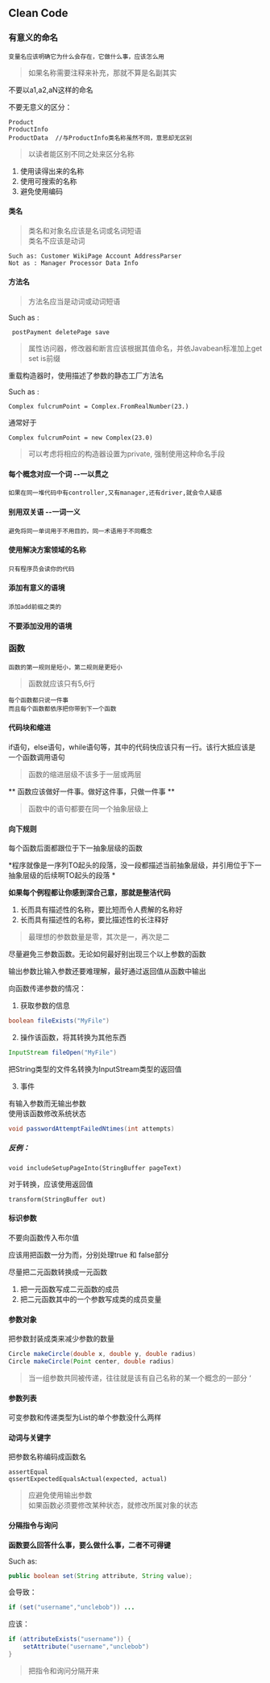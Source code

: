 ## Clean Code  

### 有意义的命名  

```
变量名应该明确它为什么会存在，它做什么事，应该怎么用  
```

> 如果名称需要注释来补充，那就不算是名副其实  

不要以a1,a2,aN这样的命名  

不要无意义的区分：  
```	
Product
ProductInfo
ProductData  //与ProductInfo类名称虽然不同，意思却无区别  
``` 

> 以读者能区别不同之处来区分名称  

1. 使用读得出来的名称  
2. 使用可搜索的名称  
3. 避免使用编码  

#### 类名  

> 类名和对象名应该是名词或名词短语  
> 类名不应该是动词

```
Such as: Customer WikiPage Account AddressParser  
Not as : Manager Processor Data Info  
```  

#### 方法名  

> 方法名应当是动词或动词短语  

Such as :

```
 postPayment deletePage save  
```

> 属性访问器，修改器和断言应该根据其值命名，并依Javabean标准加上get set is前缀  

重载构造器时，使用描述了参数的静态工厂方法名  

Such as :

```
Complex fulcrumPoint = Complex.FromRealNumber(23.)  
```

通常好于  

```
Complex fulcrumPoint = new Complex(23.0)
```
> 可以考虑将相应的构造器设置为private, 强制使用这种命名手段  

#### 每个概念对应一个词 --一以贯之  
```
如果在同一堆代码中有controller,又有manager,还有driver,就会令人疑惑  
```

#### 别用双关语  --一词一义  
```
避免将同一单词用于不用目的，同一术语用于不同概念  
```

#### 使用解决方案领域的名称  
```
只有程序员会读你的代码  
```

#### 添加有意义的语境  
```
添加add前缀之类的  
```

#### 不要添加没用的语境  

### 函数  

```
函数的第一规则是短小，第二规则是更短小  
```

> 函数就应该只有5,6行  

```
每个函数都只说一件事  
而且每个函数都依序把你带到下一个函数  
```

#### 代码块和缩进  

if语句，else语句，while语句等，其中的代码快应该只有一行。该行大抵应该是一个函数调用语句  

> 函数的缩进层级不该多于一层或两层  

** 函数应该做好一件事。做好这件事，只做一件事 **    
 

> 函数中的语句都要在同一个抽象层级上  

#### 向下规则  

每个函数后面都跟位于下一抽象层级的函数  

*程序就像是一序列TO起头的段落，没一段都描述当前抽象层级，并引用位于下一抽象层级的后续啊TO起头的段落 *    


**如果每个例程都让你感到深合己意，那就是整洁代码**  

1. 长而具有描述性的名称，要比短而令人费解的名称好  
2. 长而具有描述性的名称，要比描述性的长注释好  
> 最理想的参数数量是零，其次是一，再次是二  

尽量避免三参数函数。无论如何最好别出现三个以上参数的函数  

输出参数比输入参数还要难理解，最好通过返回值从函数中输出  

向函数传递参数的情况：  

1. 获取参数的信息  

```java
boolean fileExists("MyFile")  
```

2. 操作该函数，将其转换为其他东西  

```java
InputStream fileOpen("MyFile")  
```  

把String类型的文件名转换为InputStream类型的返回值  

3. 事件  

有输入参数而无输出参数  
使用该函数修改系统状态 

```java
void passwordAttemptFailedNtimes(int attempts)

```

##### 反例：  

```
void includeSetupPageInto(StringBuffer pageText)  
```

对于转换，应该使用返回值  

```
transform(StringBuffer out)  
```  

#### 标识参数  

不要向函数传入布尔值  

应该用把函数一分为而，分别处理true 和 false部分  

尽量把二元函数转换成一元函数  

1. 把一元函数写成二元函数的成员  
2. 把二元函数其中的一个参数写成类的成员变量  

#### 参数对象  

把参数封装成类来减少参数的数量  

```java
Circle makeCircle(double x, double y, double radius)  
Circle makeCircle(Point center, double radius)  
```

> 当一组参数共同被传递，往往就是该有自己名称的某一个概念的一部分  ‘

#### 参数列表  

可变参数和传递类型为List的单个参数没什么两样 

#### 动词与关键字  

把参数名称编码成函数名  

```
assertEqual  
qssertExpectedEqualsActual(expected, actual)  
```

> 应避免使用输出参数  
> 如果函数必须要修改某种状态，就修改所属对象的状态  

#### 分隔指令与询问  

**函数要么回答什么事，要么做什么事，二者不可得键**  

Such as:  

```java
public boolean set(String attribute, String value);
```

会导致：  

```java
if (set("username","unclebob")) ...
```

应该：  

```java
if (attributeExists("username")) {
	setAttribute("username","unclebob")
}
```

> 把指令和询问分隔开来  


